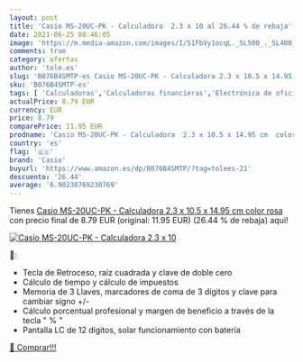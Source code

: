 ```yaml
---
layout: post
title: 'Casio MS-20UC-PK - Calculadora  2.3 x 10 al 26.44 % de rebaja'
date: 2021-06-25 08:46:05
image: 'https://m.media-amazon.com/images/I/51FbVy1ocqL._SL500_._SL400_.jpg'
comments: true
category: ofertas
author: 'tole.es'
slug: 'B076B4SMTP-es Casio MS-20UC-PK - Calculadora 2.3 x 10.5 x 14.95 cm color...'
sku: 'B076B4SMTP-es'
tags: [ 'Calculadoras','Calculadoras financieras','Electrónica de oficina','Oficina y papelería','calculadora','casio', ]
actualPrice: 8.79 EUR
currency: EUR
price: 8.79
comparePrice: 11.95 EUR
prodname: 'Casio MS-20UC-PK - Calculadora  2.3 x 10.5 x 14.95 cm  color rosa'
country: 'es'
flag: '🇪🇸'
brand: 'Casio'
buyurl: 'https://www.amazon.es/dp/B076B4SMTP/?tag=tolees-21'
descuento: '26.44'
average: '6.90230769230769'
---
```


Tienes [Casio MS-20UC-PK - Calculadora  2.3 x 10.5 x 14.95 cm  color rosa](https://www.amazon.es/dp/B076B4SMTP/?tag=tolees-21) con precio final de  8.79 EUR (original: 11.95 EUR) (26.44 %  de rebaja) aqui!

[![Casio MS-20UC-PK - Calculadora  2.3 x 10](https://m.media-amazon.com/images/I/51FbVy1ocqL._SL500_._SL400_.jpg)](https://www.amazon.es/dp/B076B4SMTP/?tag=tolees-21)

🔎:

- Tecla de Retroceso, raíz cuadrada y clave de doble cero
- Cálculo de tiempo y cálculo de impuestos
- Memoria de 3 Llaves, marcadores de coma de 3 dígitos y clave para cambiar signo +/-
- Cálculo porcentual profesional y margen de beneficio a través de la tecla " % "
- Pantalla LC de 12 dígitos, solar funcionamiento con batería

[🛒 Comprar!!!](https://www.amazon.es/dp/B076B4SMTP/?tag=tolees-21)
